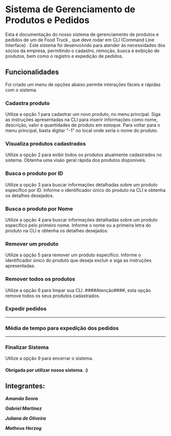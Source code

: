 # Sistema de Gerenciamento de Produtos e Pedidos
Esta é documentação do nosso sistema de gerenciamento de produtos e pedidos de um de Food Truck , que deve rodar em CLI (Command Line Interface) . 
Este sistema foi desenvolvido para atender às necessidades dos sócios da empresa, permitindo o cadastro, remoção, busca e exibição de produtos, bem como o registro e expedição de pedidos.

## Funcionalidades
Foi criado um menu de opções abaixo permite interações fáceis e rápidas com o sistema.

### Cadastra produto
Utilize a opção 1 para cadastrar um novo produto, no menu principal. Siga as instruções apresentadas na CLI para inserir informações como nome, descrição, valor e quantidades de produto em estoque.
Para voltar para o menu principal, basta digitar "-1" no local onde seria o nome do produto.

### Visualiza produtos cadastrados
Utilize a opção 2 para exibir todos os produtos atualmente cadastrados no sistema. Obtenha uma visão geral rápida dos produtos disponíveis.

### Busca o produto por ID
Utilize a opção 3 para buscar informações detalhadas sobre um produto específico por ID. Informe o identificador único do produto na CLI e obtenha os detalhes desejados.

### Busca o produto por Nome
Utilize a opção 4 para buscar informações detalhadas sobre um produto específico pelo primeiro nome. Informe o nome ou a primeira letra do produto na CLI e obtenha os detalhes desejados.

### Remover um produto
Utilize a opção 5 para remover um produto específico. Informe o identificador único do produto que deseja excluir e siga as instruções apresentadas.

### Remover todos os produtos
Utilize a opção 6 para limpar sua CLI. ####Atenção####, esta opção remove todos os seus produtos cadastrados.

### Expedir pedidos
---

### Média de tempo para expedição dos pedidos
---

### Finalizar Sistema
Utilize a opção 9 para encerrar o sistema. 


#### **Obrigada por utilizar nosso sistema. :)**


## Integrantes:
***Amanda Senra***

***Gabriel Martinez***

***Juliana de Oliveira***

***Matheus Herzog***

